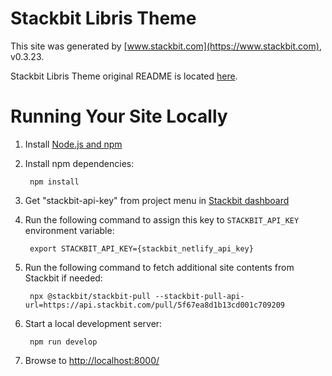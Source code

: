 # Stackbit Libris Theme

This site was generated by [www.stackbit.com](https://www.stackbit.com), v0.3.23.

Stackbit Libris Theme original README is located [here](./README.theme.md).

# Running Your Site Locally

1. Install [Node.js and npm](https://nodejs.org/en/)

1. Install npm dependencies:

        npm install

1. Get "stackbit-api-key" from project menu in [Stackbit dashboard](https://app.stackbit.com/dashboard)

1. Run the following command to assign this key to `STACKBIT_API_KEY` environment variable:

        export STACKBIT_API_KEY={stackbit_netlify_api_key}

1. Run the following command to fetch additional site contents from Stackbit if needed:

        npx @stackbit/stackbit-pull --stackbit-pull-api-url=https://api.stackbit.com/pull/5f67ea8d1b13cd001c709209

1. Start a local development server:

        npm run develop

1. Browse to [http://localhost:8000/](http://localhost:8000/)
